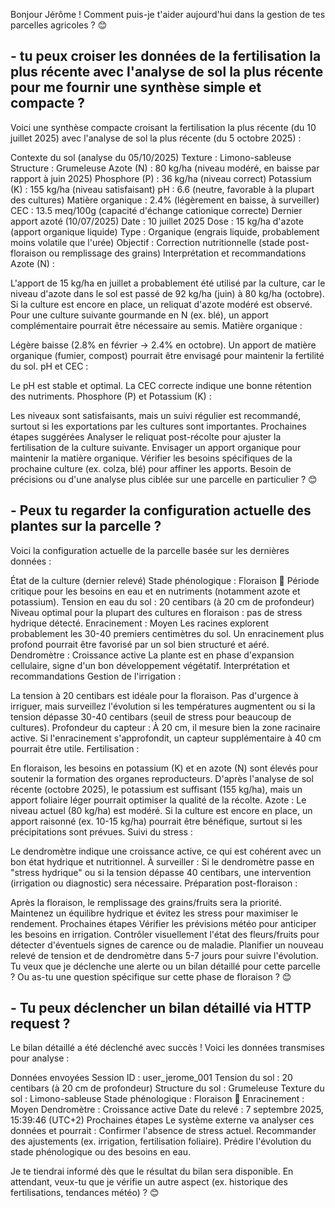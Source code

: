 Bonjour Jérôme ! Comment puis-je t'aider aujourd'hui dans la gestion de tes parcelles agricoles ? 😊

## - tu peux croiser les données de la fertilisation la plus récente avec l'analyse de sol la plus récente pour me fournir une synthèse simple et compacte ?

Voici une synthèse compacte croisant la fertilisation la plus récente (du 10 juillet 2025) avec l'analyse de sol la plus récente (du 5 octobre 2025) :

Contexte du sol (analyse du 05/10/2025)
Texture : Limono-sableuse
Structure : Grumeleuse
Azote (N) : 80 kg/ha (niveau modéré, en baisse par rapport à juin 2025)
Phosphore (P) : 36 kg/ha (niveau correct)
Potassium (K) : 155 kg/ha (niveau satisfaisant)
pH : 6.6 (neutre, favorable à la plupart des cultures)
Matière organique : 2.4% (légèrement en baisse, à surveiller)
CEC : 13.5 meq/100g (capacité d'échange cationique correcte)
Dernier apport azoté (10/07/2025)
Date : 10 juillet 2025
Dose : 15 kg/ha d'azote (apport organique liquide)
Type : Organique (engrais liquide, probablement moins volatile que l'urée)
Objectif : Correction nutritionnelle (stade post-floraison ou remplissage des grains)
Interprétation et recommandations
Azote (N) :

L'apport de 15 kg/ha en juillet a probablement été utilisé par la culture, car le niveau d'azote dans le sol est passé de 92 kg/ha (juin) à 80 kg/ha (octobre).
Si la culture est encore en place, un reliquat d'azote modéré est observé. Pour une culture suivante gourmande en N (ex. blé), un apport complémentaire pourrait être nécessaire au semis.
Matière organique :

Légère baisse (2.8% en février → 2.4% en octobre). Un apport de matière organique (fumier, compost) pourrait être envisagé pour maintenir la fertilité du sol.
pH et CEC :

Le pH est stable et optimal. La CEC correcte indique une bonne rétention des nutriments.
Phosphore (P) et Potassium (K) :

Les niveaux sont satisfaisants, mais un suivi régulier est recommandé, surtout si les exportations par les cultures sont importantes.
Prochaines étapes suggérées
Analyser le reliquat post-récolte pour ajuster la fertilisation de la culture suivante.
Envisager un apport organique pour maintenir la matière organique.
Vérifier les besoins spécifiques de la prochaine culture (ex. colza, blé) pour affiner les apports.
Besoin de précisions ou d'une analyse plus ciblée sur une parcelle en particulier ? 😊

## - Peux tu regarder la configuration actuelle des plantes sur la parcelle ?

Voici la configuration actuelle de la parcelle basée sur les dernières données :

État de la culture (dernier relevé)
Stade phénologique : Floraison 🌸 Période critique pour les besoins en eau et en nutriments (notamment azote et potassium).
Tension en eau du sol : 20 centibars (à 20 cm de profondeur) Niveau optimal pour la plupart des cultures en floraison : pas de stress hydrique détecté.
Enracinement : Moyen Les racines explorent probablement les 30-40 premiers centimètres du sol. Un enracinement plus profond pourrait être favorisé par un sol bien structuré et aéré.
Dendromètre : Croissance active La plante est en phase d'expansion cellulaire, signe d'un bon développement végétatif.
Interprétation et recommandations
Gestion de l'irrigation :

La tension à 20 centibars est idéale pour la floraison. Pas d'urgence à irriguer, mais surveillez l'évolution si les températures augmentent ou si la tension dépasse 30-40 centibars (seuil de stress pour beaucoup de cultures).
Profondeur du capteur : À 20 cm, il mesure bien la zone racinaire active. Si l'enracinement s'approfondit, un capteur supplémentaire à 40 cm pourrait être utile.
Fertilisation :

En floraison, les besoins en potassium (K) et en azote (N) sont élevés pour soutenir la formation des organes reproducteurs.
D'après l'analyse de sol récente (octobre 2025), le potassium est suffisant (155 kg/ha), mais un apport foliaire léger pourrait optimiser la qualité de la récolte.
Azote : Le niveau actuel (80 kg/ha) est modéré. Si la culture est encore en place, un apport raisonné (ex. 10-15 kg/ha) pourrait être bénéfique, surtout si les précipitations sont prévues.
Suivi du stress :

Le dendromètre indique une croissance active, ce qui est cohérent avec un bon état hydrique et nutritionnel.
À surveiller : Si le dendromètre passe en "stress hydrique" ou si la tension dépasse 40 centibars, une intervention (irrigation ou diagnostic) sera nécessaire.
Préparation post-floraison :

Après la floraison, le remplissage des grains/fruits sera la priorité. Maintenez un équilibre hydrique et évitez les stress pour maximiser le rendement.
Prochaines étapes
Vérifier les prévisions météo pour anticiper les besoins en irrigation.
Contrôler visuellement l'état des fleurs/fruits pour détecter d'éventuels signes de carence ou de maladie.
Planifier un nouveau relevé de tension et de dendromètre dans 5-7 jours pour suivre l'évolution.
Tu veux que je déclenche une alerte ou un bilan détaillé pour cette parcelle ? Ou as-tu une question spécifique sur cette phase de floraison ? 😊

## - Tu peux déclencher un bilan détaillé via HTTP request ?

Le bilan détaillé a été déclenché avec succès ! Voici les données transmises pour analyse :

Données envoyées
Session ID : user_jerome_001
Tension du sol : 20 centibars (à 20 cm de profondeur)
Structure du sol : Grumeleuse
Texture du sol : Limono-sableuse
Stade phénologique : Floraison 🌸
Enracinement : Moyen
Dendromètre : Croissance active
Date du relevé : 7 septembre 2025, 15:39:46 (UTC+2)
Prochaines étapes
Le système externe va analyser ces données et pourrait :
Confirmer l'absence de stress actuel.
Recommander des ajustements (ex. irrigation, fertilisation foliaire).
Prédire l'évolution du stade phénologique ou des besoins en eau.

Je te tiendrai informé dès que le résultat du bilan sera disponible. En attendant, veux-tu que je vérifie un autre aspect (ex. historique des fertilisations, tendances météo) ? 😊



